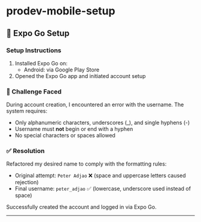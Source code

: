 # prodev-mobile-setup
## 📱 Expo Go Setup

### Setup Instructions
1. Installed Expo Go on:
   - Android: via Google Play Store
2. Opened the Expo Go app and initiated account setup

### 🔧 Challenge Faced
During account creation, I encountered an error with the username. The system requires:
- Only alphanumeric characters, underscores (_), and single hyphens (-)
- Username must **not** begin or end with a hyphen
- No special characters or spaces allowed

### ✅ Resolution
Refactored my desired name to comply with the formatting rules:
- Original attempt: `Peter Adjao` ❌ (space and uppercase letters caused rejection)
- Final username: `peter_adjao` ✅ (lowercase, underscore used instead of space)

Successfully created the account and logged in via Expo Go.

---
